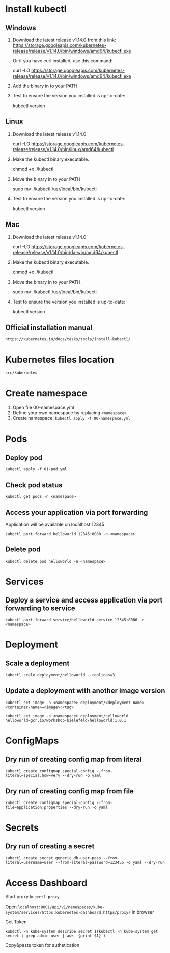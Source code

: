 # Install kubectl

## Windows

1. Download the latest release v1.14.0 from this link: https://storage.googleapis.com/kubernetes-release/release/v1.14.0/bin/windows/amd64/kubectl.exe

    Or if you have curl installed, use this command:

    curl -LO https://storage.googleapis.com/kubernetes-release/release/v1.14.0/bin/windows/amd64/kubectl.exe

2. Add the binary in to your PATH.

3. Test to ensure the version you installed is up-to-date:

    kubectl version

## Linux

1. Download the latest release v1.14.0 

    curl -LO https://storage.googleapis.com/kubernetes-release/release/v1.14.0/bin/linux/amd64/kubectl
    
2. Make the kubectl binary executable.

    chmod +x ./kubectl

3. Move the binary in to your PATH.

    sudo mv ./kubectl /usr/local/bin/kubectl

4. Test to ensure the version you installed is up-to-date:

    kubectl version

## Mac

1. Download the latest release v1.14.0 

    curl -LO https://storage.googleapis.com/kubernetes-release/release/v1.14.0/bin/darwin/amd64/kubectl
    
2. Make the kubectl binary executable.

    chmod +x ./kubectl

3. Move the binary in to your PATH.

    sudo mv ./kubectl /usr/local/bin/kubectl

4. Test to ensure the version you installed is up-to-date:

    kubectl version


## Official installation manual

    https://kubernetes.io/docs/tasks/tools/install-kubectl/

# Kubernetes files location
    src/kubernetes

# Create namespace 
1. Open file 00-namespace.yml
1. Define your own namespace by replacing `<namespace>`.
2. Create namespace: `kubectl apply -f 00-namespace.yml`

# Pods

## Deploy pod

`kubectl apply -f 01-pod.yml`

## Check pod status

`kubectl get pods -n <namespace>`

## Access your application via port forwarding

Application will be available on localhost:12345

`kubectl port-forward helloworld 12345:8080 -n <namespace>`

## Delete pod

`kubectl delete pod helloworld -n <namespace>`

# Services

## Deploy a service and access application via port forwarding to service

`kubectl port-forward service/helloworld-service 12345:8080 -n <namespace>`

# Deployment

## Scale a deployment 
`kubectl scale deployment/helloworld --replicas=3`

## Update a deployment with another image version

`kubectl set image -n <namespace> deployment/<deployment-name> <container-name>=<image>:<tag>`

`kubectl set image -n <namespace> deployment/helloworld helloworld=gcr.io/workshop-bielefeld/helloworld:1.0.1`

# ConfigMaps
## Dry run of creating config map from literal
`kubectl create configmap special-config --from-literal=special.how=very --dry-run -o yaml`

## Dry run of creating config map from file
`kubectl create configmap special-config --from-file=application.properties --dry-run -o yaml`

# Secrets
## Dry run of creating a secret 
`kubectl create secret generic db-user-pass --from-literal=username=user --from-literal=password=123456 -o yaml --dry-run`

# Access Dashboard

Start proxy
`kubectl proxy`

Open `localhost:8001/api/v1/namespaces/kube-system/services/https:kubernetes-dashboard:https/proxy/` in browser

Get Token

`kubectl -n kube-system describe secret $(kubectl -n kube-system get secret | grep admin-user | awk '{print $1}')`

Copy&paste token for authetication




